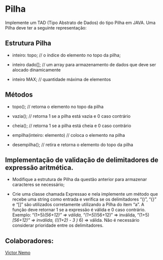 # Pilha
Implemente um TAD (Tipo Abstrato de Dados) do tipo Pilha em JAVA. Uma Pilha deve ter a seguinte representação:
## Estrutura Pilha

- inteiro: topo;   // o índice do elemento no topo da pilha;

- inteiro dado[];  // um array para armazenamento de dados que deve ser alocado dinamicamente
 
- inteiro MAX; // quantidade máxima de elementos

## Métodos
- topo();  // retorna o elemento no topo da pilha

- vazia();  // retorna 1 se a pilha está vazia e 0 caso contrário

- cheia();  // retorna 1 se a pilha está cheia e 0 caso contrário

- empilha(inteiro: elemento)  // coloca o elemento na pilha

- desempilha();  // retira e retorna o elemento do topo da pilha

## Implementação de validação de delimitadores de expressão aritmética.
- Modifique a estrutura de Pilha da questão anterior para armazenar caracteres se necessário;

- Crie uma classe chamada Expressao e nela implemente um método que recebe uma string como entrada e verifica se os delimitadores “()”, “{}” e “[]” são utilizados corretamente utilizando a Pilha do item “a”. A função deve retornar 1 se a expressão é válida e 0 caso contrário. Exemplo: “(1+5)*(56+12)” => válida, “(1+5)*)56+12)” => inválida, “(1+5)*[56+12)” => inválida, (((1+2) - 3 )* 6) => válida. Não é necessário considerar prioridade entre os delimitadores.

## Colaboradores:
[Victor Nemo](https://github.com/victornemo)
